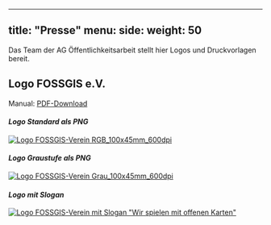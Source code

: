  ---
title: "Presse"
menu:
  side:
    weight: 50
---

Das Team der AG Öffentlichkeitsarbeit stellt hier Logos und Druckvorlagen bereit.

## Logo FOSSGIS e.V.

Manual: [PDF-Download](https://www.fossgis.de/mediawiki/images/5/56/Logo-FOSSGIS-Verein-Manual_2023-12-05.pdf)

#### _Logo Standard als PNG_

[![Logo FOSSGIS-Verein RGB_100x45mm_600dpi](https://www.fossgis.de/mediawiki/images/d/d3/FOSSGIS_Logo_RGB_100x45mm_600dpi.png)](https://www.fossgis.de/mediawiki/images/d/d3/FOSSGIS_Logo_RGB_100x45mm_600dpi.png)

#### _Logo Graustufe als PNG_

[![Logo FOSSGIS-Verein Grau_100x45mm_600dpi](https://www.fossgis.de/mediawiki/images/3/32/FOSSGIS_Logo_RGB_sw1_100x45mm_600dpi.png)](https://www.fossgis.de/mediawiki/images/3/32/FOSSGIS_Logo_RGB_sw1_100x45mm_600dpi.png)

#### _Logo mit Slogan_

[![Logo FOSSGIS-Verein mit Slogan "Wir spielen mit offenen Karten"](https://www.fossgis.de/mediawiki/images/b/b9/FOSSGIS-Logo_Slogan.png)](https://www.fossgis.de/mediawiki/images/b/b9/FOSSGIS-Logo_Slogan.png)

